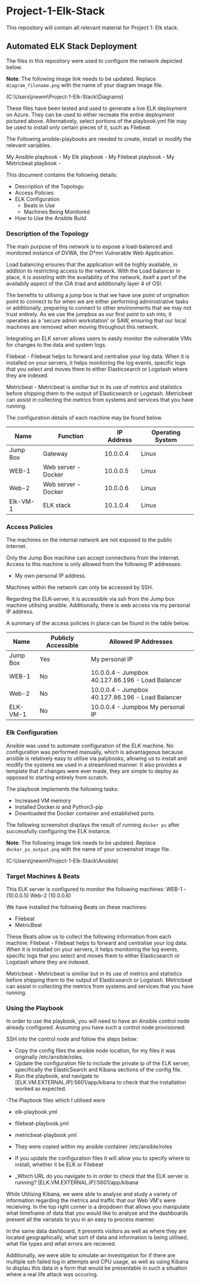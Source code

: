 # Project-1-Elk-Stack
This repository will contain all relevant material for Project 1: Elk stack.
## Automated ELK Stack Deployment

The files in this repository were used to configure the network depicted below.

**Note**: The following image link needs to be updated. Replace `diagram_filename.png` with the name of your diagram image file.  

(C:\Users\jnewm\Project-1-Elk-Stack\Diagrams)

These files have been tested and used to generate a live ELK deployment on Azure. They can be used to either recreate the entire deployment pictured above. Alternatively, select portions of the playbook.yml file may be used to install only certain pieces of it, such as Filebeat.

  The Following ansible-playbooks are needed to create, install or modify the relevant variables.

  My Ansible playbook -
  My Elk playbook -
  My Filebeat playbook -
  My Metricbeat playbook -

This document contains the following details:
- Description of the Topologu
- Access Policies
- ELK Configuration
  - Beats in Use
  - Machines Being Monitored
- How to Use the Ansible Build


### Description of the Topology

The main purpose of this network is to expose a load-balanced and monitored instance of DVWA, the D*mn Vulnerable Web Application.

Load balancing ensures that the application will be highly available, in addition to restricting access to the network. With the Load balancer in place, it is assisting with the availability of the network, itself a part of the availabily aspect of the CIA triad and additionally layer 4 of OSI.

The benefits to utilising a jump box is that we have one point of origination point to connect to for when we are either performing administrative tasks or additionally, preparing to connect to other environments that we may not trust entirely. As we use the jumpbox as our first point to ssh into, it operaties as a 'secure admin workstation' or SAW, ensuring that our local machines are removed when moving throughout this network.

Integrating an ELK server allows users to easily monitor the vulnerable VMs for changes to the data and system logs.

Filebeat - Filebeat helps to forward and centralise your log data. When it is installed on your servers, it helps monitoring the log events, specific logs that you select and moves them to either Elasticsearch or Logstash where they are indexed.

Metricbeat - Metricbeat is similiar but in its use of metrics and statistics before shipping them to the output of Elasticsearch or Logstash. Metricbeat can assist in collecting the metrics from systems and services that you have running. 

The configuration details of each machine may be found below.


| Name     | Function | IP Address | Operating System |
|----------|--------------------|------------|------------------|
| Jump Box | Gateway            | 10.0.0.4   | Linux            |
| WEB-1    |Web server - Docker | 10.0.0.5   | Linux            |
| Web-2    |Web server - Docker | 10.0.0.6   | Linux            |
| Elk-VM-1 |ELK stack           | 10.1.0.4   | Linux            |

### Access Policies

The machines on the internal network are not exposed to the public Internet. 

Only the Jump Box machine can accept connections from the Internet. Access to this machine is only allowed from the following IP addresses:

- My own personal IP address.

Machines within the network can only be accessed by SSH.

Regarding the ELK-server, it is accessible via ssh from the Jump box machine utilising ansible. Additionally, there is web access via my personal IP address.

A summary of the access policies in place can be found in the table below.

| Name     | Publicly Accessible | Allowed IP Addresses |
|----------|---------------------|------------------------------------------------------|
| Jump Box | Yes                 | My personal IP                                       |
| WEB-1    | No                  |   10.0.0.4 - Jumpbox   40.127.86.196 - Load Balancer |
| Web-2    | No                  |   10.0.0.4 - Jumpbox   40.127.86.196 - Load Balancer |
| ELK-VM-1 | No                  |   10.0.0.4 - Jumpbox   My personal IP                |

### Elk Configuration

Ansible was used to automate configuration of the ELK machine. No configuration was performed manually, which is advantageous because ansible is relatively easy to utilise via palybooks, allowing us to install and modify the systems we used in a streamlined manner. It also provides a template that if changes were ever made, they are simple to deploy as opposed to starting entirely from scratch.


The playbook implements the following tasks:
- Increased VM memory 
- Installed Docker.io and Python3-pip
- Downloaded the Docker container and established ports.

The following screenshot displays the result of running `docker ps` after successfully configuring the ELK instance.

**Note**: The following image link needs to be updated. Replace `docker_ps_output.png` with the name of your screenshot image file.  


(C:\Users\jnewm\Project-1-Elk-Stack\Ansible)

### Target Machines & Beats
This ELK server is configured to monitor the following machines:
WEB-1 - (10.0.0.5)
Web-2   (10.0.0.6)

We have installed the following Beats on these machines:
- Filebeat
- MetricBeat

These Beats allow us to collect the following information from each machine:
Filebeat - Filebeat helps to forward and centralise your log data. When it is installed on your servers, it helps monitoring the log events, specific logs that you select and moves them to either Elasticsearch or Logstash where they are indexed.

Metricbeat - Metricbeat is similiar but in its use of metrics and statistics before shipping them to the output of Elasticsearch or Logstash. Metricbeat can assist in collecting the metrics from systems and services that you have running. 

### Using the Playbook
In order to use the playbook, you will need to have an Ansible control node already configured. Assuming you have such a control node provisioned: 

SSH into the control node and follow the steps below:
- Copy the config files the ansible node location, for my files it was originally /etc/ansible/roles.
- Update the configuration file to include the private ip of the ELK server, specifically the ElasticSearch and Kibana    sections of the config file.
- Run the playbook, and navigate to [ELK.VM.EXTERNAL.IP]:5601/app/kibana  to check that the installation worked as expected.


-The Playbook files which I utilised were 
  - elk-playbook.yml
  - filebeat-playbook.yml
  - metricbeat-playbook.yml
  - They were copied within my ansible container /etc/ansible/roles

  - If you update the configuration files it will allow you to specify where to install, whether it be ELK or Filebeat

- _Which URL do you navigate to in order to check that the ELK server is running?
[ELK.VM.EXTERNAL.IP]:5601/app/kibana

While Utilising Kibana, we were able to analyse and study a variety of information regarding the metrics and traffic that our Web VM's were recieiving. In the top right corner is a dropdown that allows you manipulate what timeframe of data that you would like to analyse and the dashboards present all the variatals to you in an easy to process manner.

In the same data dashboard, it presents visitors as well as where they are located geographically, what sort of data and information is being utilised, what file types and what errors are recieved.

Additionally, we were able to simulate an investigation for if there are multiple ssh failed log in attempts and CPU usage, as well as using Kibana to displau this data in a form that would be presentable in such a situation where a real life attack was occuring.
